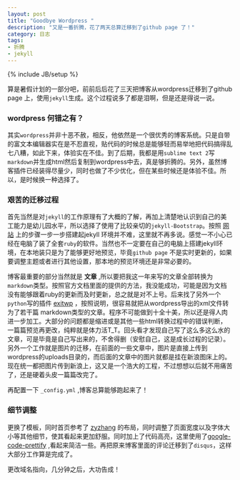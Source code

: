 ```yaml
---
layout: post
title: "Goodbye Wordpress "
description: "又是一番折腾，花了两天总算迁移到了github page 了！"
category: 日志
tags: 
- 折腾
- jekyll
---
```

{% include JB/setup %}

算是暑假计划的一部分吧，前前后后花了三天把博客从wordpress迁移到了github page 上，使用`jekyll`生成。这个过程说多了都是泪啊，但是还是得说一说。

### wordpress 何错之有？

其实`wordpress`并非十恶不赦，相反，他依然是一个很优秀的博客系统。只是自带的富文本编辑器实在是不忍直视，贴代码的时候总是能够轻而易举地把代码搞得乱七八糟，如此下来，体验实在不佳。到了后期，我都是用`sublime text 2`写 `markdown`并生成html然后复制到wordpress中去，真是够折腾的。另外，虽然博客插件已经装得尽量少，同时也做了不少优化，但在某些时候还是体验不佳。所以，是时候换一种选择了。

### 艰苦的迁移过程

首先当然是对`jekyll`的工作原理有了大概的了解，再加上清楚地认识到自己的美工能力是幼儿园水平，所以选择了使用了比较亲切的`jekyll-Bootstrap`。按照 [网站](http://jekyllbootstrap.com/) 上的步骤一步一步搭建起jekyll 环境并不难，这里就不再多说。感觉一不小心已经在电脑了装了全套`ruby`的软件。当然也不一定要在自己的电脑上搭建jekyll环境，在本地装只是为了能够更好地预览，毕竟`github page` 不是实时更新的，如果要调整主题或者进行其他设置，那本地的预览环境还是非常必要的。

博客最重要的部分当然就是 **文章** ,所以要把我这一年来写的文章全部转换为`markdown`类型。按照官方文档里面的提供的方法，我没能成功，可能是因为文档没有能够跟着ruby的更新而及时更新，总之就是对不上号。后来找了另外一个`python`写的插件 [exitwp](https://github.com/thomasf/exitwp) ，按照说明，很容易就把从wordpress导出的xml文件转为了若干篇 markdown类型的文章。程序不可能做到十全十美，所以还是得人肉进一步加工。大部分的问题都是缩进或是其他一些html转换过程中的错误判断，一篇篇预览再更改，纯粹就是体力活T_T。回头看才发现自己写了这么多这么水的文章，可是毕竟是自己写出来的，不舍得删（安慰自己，这是成长过程的记录）。另外一个工作就是图片的迁移，在前面的一些文章中，图片是直接上传到 wordpress的uploads目录的，而后面的文章中的图片就都是挂在新浪图床上的。现在统一都把图片传到新浪上，这又是一个浩大的工程，不过想想以后就不用痛苦了，还是硬着头皮一篇篇改完了。

再配置一下 `_config.yml` ,博客总算能够跑起来了！

### 细节调整

更换了模板，同时首页参考了 [zyzhang](http://zyzhang.github.io/) 的布局，同时调整了页面宽度以及字体大小等其他细节，使其看起来更加舒服。同时加上了代码高亮，这里使用了[google-code-prettify](https://google-code-prettify.googlecode.com/) ,看起来简洁一些。再把原来博客里面的评论迁移到了`disqus`，这样大部分工作算是完成了。

更改域名指向，几分钟之后，大功告成！

